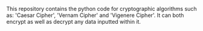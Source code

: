 This repository contains the python code for cryptographic algorithms such as: 'Caesar Cipher', 'Vernam Cipher' and 'Vigenere Cipher'.
It can both encrypt as well as decrypt any data inputted within it. 